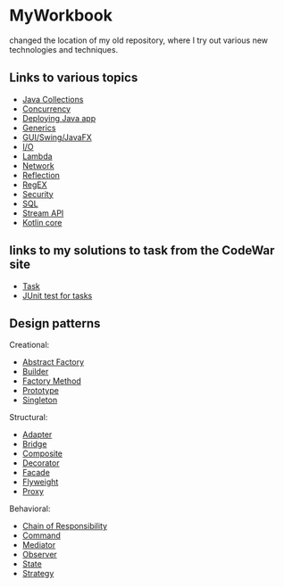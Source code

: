 # MyWorkbook
changed the location of my old repository, where I try out various new technologies and techniques.

## Links to various topics
* [Java Collections](https://github.com/RossHS/MyWorkbook/tree/master/src/javaCore/collections)
* [Concurrency](https://github.com/RossHS/MyWorkbook/tree/master/src/javaCore/concurrency)
* [Deploying Java app](https://github.com/RossHS/MyWorkbook/tree/master/src/javaCore/deployingJavaApp)
* [Generics](https://github.com/RossHS/MyWorkbook/tree/master/src/javaCore/generics)
* [GUI/Swing/JavaFX](https://github.com/RossHS/MyWorkbook/tree/master/src/javaCore/GUI)
* [I/O](https://github.com/RossHS/MyWorkbook/tree/master/src/javaCore/IO)
* [Lambda](https://github.com/RossHS/MyWorkbook/tree/master/src/javaCore/lambda_method_references)
* [Network](https://github.com/RossHS/MyWorkbook/tree/master/src/javaCore/network)
* [Reflection](https://github.com/RossHS/MyWorkbook/tree/master/src/javaCore/reflection)
* [RegEX](https://github.com/RossHS/MyWorkbook/tree/master/src/javaCore/regular_expression)
* [Security](https://github.com/RossHS/MyWorkbook/tree/master/src/javaCore/security)
* [SQL](https://github.com/RossHS/MyWorkbook/tree/master/src/javaCore/SQL)
* [Stream API](https://github.com/RossHS/MyWorkbook/tree/master/src/javaCore/streamsAPI)
* [Kotlin core](https://github.com/RossHS/MyWorkbook/tree/master/src/kotlinCore)

## links to my solutions to task from the CodeWar site
* [Task](https://github.com/RossHS/MyWorkbook/tree/master/src/exercises/codewars)
* [JUnit test for tasks](https://github.com/RossHS/MyWorkbook/tree/master/Test/exercises/codewars)

## Design patterns
Creational:
* [Abstract Factory](https://github.com/RossHS/MyWorkbook/tree/master/src/designPatterns/creational/abstractFactory)
* [Builder](https://github.com/RossHS/MyWorkbook/tree/master/src/designPatterns/creational/builder)
* [Factory Method](https://github.com/RossHS/MyWorkbook/tree/master/src/designPatterns/creational/factoryMethod)
* [Prototype](https://github.com/RossHS/MyWorkbook/tree/master/src/designPatterns/creational/prototype)
* [Singleton](https://github.com/RossHS/MyWorkbook/tree/master/src/designPatterns/creational/singleton)

Structural:
* [Adapter](https://github.com/RossHS/MyWorkbook/tree/master/src/designPatterns/structural/adapter)
* [Bridge](https://github.com/RossHS/MyWorkbook/tree/master/src/designPatterns/structural/bridge)
* [Composite](https://github.com/RossHS/MyWorkbook/tree/master/src/designPatterns/structural/composite)
* [Decorator](https://github.com/RossHS/MyWorkbook/tree/master/src/designPatterns/structural/decorator)
* [Facade](https://github.com/RossHS/MyWorkbook/tree/master/src/designPatterns/structural/facade)
* [Flyweight](https://github.com/RossHS/MyWorkbook/tree/master/src/designPatterns/structural/flyweight)
* [Proxy](https://github.com/RossHS/MyWorkbook/tree/master/src/designPatterns/structural/proxy)

Behavioral:
* [Chain of Responsibility](https://github.com/RossHS/MyWorkbook/tree/master/src/designPatterns/behavioral/chainOfResponsibility)
* [Command](https://github.com/RossHS/MyWorkbook/tree/master/src/designPatterns/behavioral/command)
* [Mediator](https://github.com/RossHS/MyWorkbook/tree/master/src/designPatterns/behavioral/mediator)
* [Observer](https://github.com/RossHS/MyWorkbook/tree/master/src/designPatterns/behavioral/observer)
* [State](https://github.com/RossHS/MyWorkbook/tree/master/src/designPatterns/behavioral/state)
* [Strategy](https://github.com/RossHS/MyWorkbook/tree/master/src/designPatterns/behavioral/strategy)
